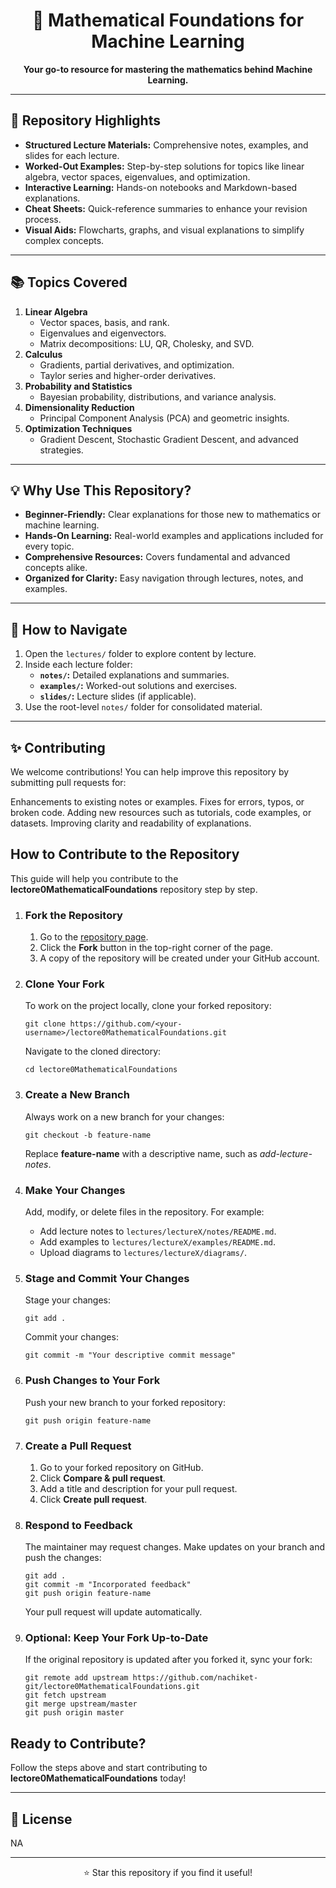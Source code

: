 <h1 align="center">📘 Mathematical Foundations for Machine Learning</h1>

<p align="center">
<strong>Your go-to resource for mastering the mathematics behind Machine Learning.</strong>
</p>

---

## 📌 Repository Highlights
- **Structured Lecture Materials:** Comprehensive notes, examples, and slides for each lecture.
- **Worked-Out Examples:** Step-by-step solutions for topics like linear algebra, vector spaces, eigenvalues, and optimization.
- **Interactive Learning:** Hands-on notebooks and Markdown-based explanations.
- **Cheat Sheets:** Quick-reference summaries to enhance your revision process.
- **Visual Aids:** Flowcharts, graphs, and visual explanations to simplify complex concepts.

---

## 📚 Topics Covered
1. **Linear Algebra**
   - Vector spaces, basis, and rank.
   - Eigenvalues and eigenvectors.
   - Matrix decompositions: LU, QR, Cholesky, and SVD.
2. **Calculus**
   - Gradients, partial derivatives, and optimization.
   - Taylor series and higher-order derivatives.
3. **Probability and Statistics**
   - Bayesian probability, distributions, and variance analysis.
4. **Dimensionality Reduction**
   - Principal Component Analysis (PCA) and geometric insights.
5. **Optimization Techniques**
   - Gradient Descent, Stochastic Gradient Descent, and advanced strategies.

---

## 💡 Why Use This Repository?
- **Beginner-Friendly:** Clear explanations for those new to mathematics or machine learning.
- **Hands-On Learning:** Real-world examples and applications included for every topic.
- **Comprehensive Resources:** Covers fundamental and advanced concepts alike.
- **Organized for Clarity:** Easy navigation through lectures, notes, and examples.

---

## 📖 How to Navigate
1. Open the `lectures/` folder to explore content by lecture.
2. Inside each lecture folder:
   - **`notes/`:** Detailed explanations and summaries.
   - **`examples/`:** Worked-out solutions and exercises.
   - **`slides/`:** Lecture slides (if applicable).
3. Use the root-level `notes/` folder for consolidated material.

---

## ✨ Contributing
We welcome contributions! You can help improve this repository by submitting pull requests for:

Enhancements to existing notes or examples.
Fixes for errors, typos, or broken code.
Adding new resources such as tutorials, code examples, or datasets.
Improving clarity and readability of explanations.

<h2>How to Contribute to the Repository</h2>

<p>This guide will help you contribute to the <strong>lectore0MathematicalFoundations</strong> repository step by step.</p>

<ol>
  <li>
    <h3>Fork the Repository</h3>
    <ol>
      <li>Go to the <a href="https://github.com/nachiket-git/lectore0MathematicalFoundations">repository page</a>.</li>
      <li>Click the <strong>Fork</strong> button in the top-right corner of the page.</li>
      <li>A copy of the repository will be created under your GitHub account.</li>
    </ol>
  </li>

  <li>
    <h3>Clone Your Fork</h3>
    <p>To work on the project locally, clone your forked repository:</p>
    <pre><code>git clone https://github.com/&lt;your-username&gt;/lectore0MathematicalFoundations.git</code></pre>
    <p>Navigate to the cloned directory:</p>
    <pre><code>cd lectore0MathematicalFoundations</code></pre>
  </li>

  <li>
    <h3>Create a New Branch</h3>
    <p>Always work on a new branch for your changes:</p>
    <pre><code>git checkout -b feature-name</code></pre>
    <p>Replace <strong>feature-name</strong> with a descriptive name, such as <em>add-lecture-notes</em>.</p>
  </li>

  <li>
    <h3>Make Your Changes</h3>
    <p>Add, modify, or delete files in the repository. For example:</p>
    <ul>
      <li>Add lecture notes to <code>lectures/lectureX/notes/README.md</code>.</li>
      <li>Add examples to <code>lectures/lectureX/examples/README.md</code>.</li>
      <li>Upload diagrams to <code>lectures/lectureX/diagrams/</code>.</li>
    </ul>
  </li>

  <li>
    <h3>Stage and Commit Your Changes</h3>
    <p>Stage your changes:</p>
    <pre><code>git add .</code></pre>
    <p>Commit your changes:</p>
    <pre><code>git commit -m "Your descriptive commit message"</code></pre>
  </li>

  <li>
    <h3>Push Changes to Your Fork</h3>
    <p>Push your new branch to your forked repository:</p>
    <pre><code>git push origin feature-name</code></pre>
  </li>

  <li>
    <h3>Create a Pull Request</h3>
    <ol>
      <li>Go to your forked repository on GitHub.</li>
      <li>Click <strong>Compare & pull request</strong>.</li>
      <li>Add a title and description for your pull request.</li>
      <li>Click <strong>Create pull request</strong>.</li>
    </ol>
  </li>

  <li>
    <h3>Respond to Feedback</h3>
    <p>The maintainer may request changes. Make updates on your branch and push the changes:</p>
    <pre><code>git add .
git commit -m "Incorporated feedback"
git push origin feature-name</code></pre>
    <p>Your pull request will update automatically.</p>
  </li>

  <li>
    <h3>Optional: Keep Your Fork Up-to-Date</h3>
    <p>If the original repository is updated after you forked it, sync your fork:</p>
    <pre><code>git remote add upstream https://github.com/nachiket-git/lectore0MathematicalFoundations.git
git fetch upstream
git merge upstream/master
git push origin master</code></pre>
  </li>
</ol>

<h2>Ready to Contribute?</h2>
<p>Follow the steps above and start contributing to <strong>lectore0MathematicalFoundations</strong> today!</p>


---

## 📄 License
NA

---

<p align="center">
⭐ Star this repository if you find it useful!
</p>
